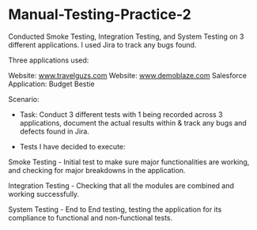 # Manual-Testing-Practice-2
Conducted Smoke Testing, Integration Testing, and System Testing on 3 different applications. I used Jira to track any bugs found.

Three applications used:

Website: www.travelguzs.com
Website: www.demoblaze.com
Salesforce Application: Budget Bestie




Scenario: 



-	Task: Conduct 3 different tests with 1 being recorded across 3 applications, document the actual results within & track any bugs and defects found in Jira.

-	Tests I have decided to execute: 

Smoke Testing -  Initial test to make sure major functionalities are working, and checking for major breakdowns in the application.

Integration Testing -  Checking that all the modules are combined and working successfully.

System Testing -  End to End testing, testing the application for its compliance to functional and non-functional tests.


